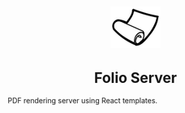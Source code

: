 <div align="center">
<img src="icon.png" width="100"/>
<h1>Folio Server</h1>
</div>

PDF rendering server using React templates.
